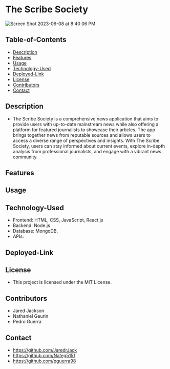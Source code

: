 # The Scribe Society
![Screen Shot 2023-06-08 at 8 40 06 PM](https://github.com/JaredrJack/TheSribeSociety/assets/120280613/c4c27397-1e14-43e1-82a7-bef8734d1904)



## Table-of-Contents

* [Description](#description)
* [Features](#features)
* [Usage](#usage)
* [Technology-Used](#technology-used)
* [Deployed-Link](Deployed-Link)
* [License](#license)
* [Contributors](Contributors)
* [Contact](Contact)

## Description

 * The Scribe Society is a comprehensive news application that aims to provide users with up-to-date mainstream news while also offering a platform for featured journalists to showcase their articles. The app brings together news from reputable sources and allows users to access a diverse range of perspectives and insights. With The Scribe Society, users can stay informed about current events, explore in-depth analysis from professional journalists, and engage with a vibrant news community.

## Features


## Usage

## Technology-Used

* Frontend: HTML, CSS, JavaScript, React.js
* Backend: Node.js
* Database: MongoDB,
* APIs: 

## Deployed-Link

## License

* This project is licensed under the MIT License.

## Contributors

* Jared Jackson
* Nathaniel Geurin
* Pedro Guerra

## Contact

* https://github.com/JaredrJack
* https://github.com/Nateg5151
* https://github.com/pguerra98
